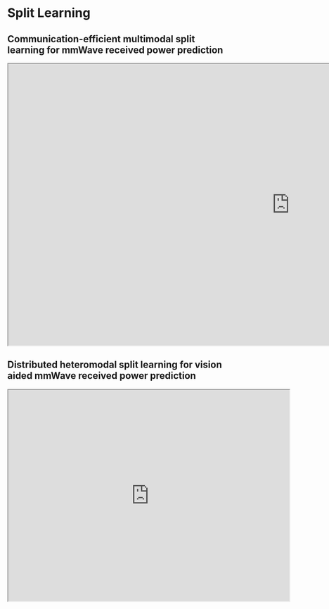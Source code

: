 # Split Learning

## Communication-efficient multimodal split learning for mmWave received power prediction

<iframe src="https://drive.google.com/file/d/1Y54v3DY9DOQcSkMIHg7vB5exhq6Dgpkg/preview" width="1280" height="640"></iframe>

## Distributed heteromodal split learning for vision aided mmWave received power prediction
<iframe src="https://drive.google.com/file/d/12XKLlGj46YFT3DsXgwE07iIuO0FL7_cP/preview" width="640" height="480"></iframe>

